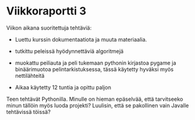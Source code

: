 # Viikkoraportti 3

Viikon aikana suoritettuja tehtäviä:
* Luettu kurssin dokumentaatiota ja muuta materiaalia.
* tutkittu peleissä hyödynnettäviä algoritmejä
* muokattu peiliauta ja peli tukemaan pythonin kirjastoa pygame ja binäärimuotoa pelintarkistuksessa, tässä käytetty hyväksi myös nettilähteitä  


* Aikaa käytetty 12 tuntia ja opittu paljon


Teen tehtävät Pythonilla. Minulle on hieman epäselvää, että tarvitseeko minun tällöin myös luoda projekti? Luulisin, että se pakollinen vain Javalle tehtävissä töissä?

